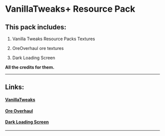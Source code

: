 ﻿# **VanillaTweaks+ Resource Pack**

## This pack includes:
1. Vanilla Tweaks Resource Packs Textures

2. OreOverhaul ore textures

3. Dark Loading Screen

**All the credits for them.**

--- 

## Links:
#### [VanillaTweaks](vanillatweaks.net "VanillaTweaks Official Web Site")

#### [Ore Overhaul](https://www.curseforge.com/minecraft/texture-packs/minecraft-3d-ores "Ore Overhaul CurseForge's page")

#### [Dark Loading Screen](https://www.curseforge.com/minecraft/texture-packs/dark-loading-screen "Dark Loading Screen CurseForge's page")

--- 